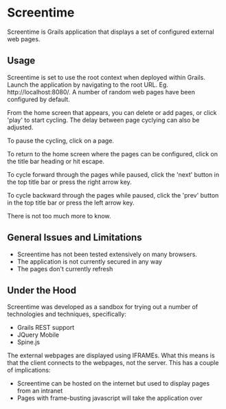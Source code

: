 Screentime
==========

Screentime is Grails application that displays a set of configured external web pages.

Usage
-----
Screentime is set to use the root context when deployed within Grails. Launch the application
by navigating to the root URL. Eg. http://localhost:8080/. A number of random web pages have been
configured by default.

From the home screen that appears, you can delete or add pages, or click 'play' to start cycling. The
delay between page cyclying can also be adjusted.

To pause the cycling, click on a page.

To return to the home screen where the pages can be configured, click on the title bar heading or
hit escape.

To cycle forward through the pages while paused, click the 'next' button in the top title bar or 
press the right arrow key.

To cycle backward through the pages while paused, click the 'prev' button in the top title bar or
press the left arrow key.

There is not too much more to know. 


General Issues and Limitations
------------------------------
* Screentime has not been tested extensively on many browsers.
* The application is not currently secured in any way
* The pages don't currently refresh

Under the Hood
--------------

Screentime was developed as a sandbox for trying out a number of technologies and techniques, specifically:
* Grails REST support
* JQuery Mobile
* Spine.js

The external webpages are displayed using IFRAMEs. What this means is that the client connects to
the webpages, not the server. This has a couple of implications: 
* Screentime can be hosted on the internet but used to display pages from an intranet
* Pages with frame-busting javascript will take the application over

